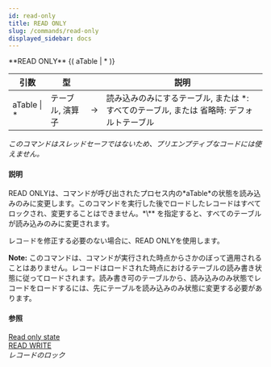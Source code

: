 ```yaml
---
id: read-only
title: READ ONLY
slug: /commands/read-only
displayed_sidebar: docs
---
```


<!--REF #_command_.READ ONLY.Syntax-->**READ ONLY** {( aTable | * )}<!-- END REF-->
<!--REF #_command_.READ ONLY.Params-->
| 引数 | 型 |  | 説明 |
| --- | --- | --- | --- |
| aTable &#124; * | テーブル, 演算子 | &#8594;  | 読み込みのみにするテーブル, または *: すべてのテーブル, または 省略時: デフォルトテーブル |

<!-- END REF-->

*このコマンドはスレッドセーフではないため、プリエンプティブなコードには使えません。*


#### 説明 

<!--REF #_command_.READ ONLY.Summary-->READ ONLYは、コマンドが呼び出されたプロセス内の*aTable*の状態を読み込みのみに変更します。<!-- END REF-->このコマンドを実行した後でロードしたレコードはすべてロックされ、変更することはできません。*\** を指定すると、すべてのテーブルが読み込みのみに変更されます。

レコ－ドを修正する必要のない場合に、READ ONLYを使用します。

**Note:** このコマンドは、コマンドが実行された時点からさかのぼって適用されることはありません。レコードはロードされた時点におけるテーブルの読み書き状態に従ってロードされます。読み書き可のテーブルから、読み込みのみ状態でレコードをロードするには、先にテーブルを読み込みのみ状態に変更する必要があります。

#### 参照 

[Read only state](read-only-state.md)  
[READ WRITE](read-write.md)  
*レコードのロック*  